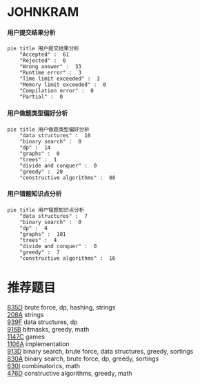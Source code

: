 # JOHNKRAM

<!-- tabs:start -->



#### **用户提交结果分析**

```mermaid
pie title 用户提交结果分析
    "Accepted" :  61
    "Rejected" :  0
    "Wrong answer" :  33
    "Runtime error" :  3
    "Time limit exceeded" :  3
    "Memory limit exceeded" :  0
    "Compilation error" :  0
    "Partial" :  0
```

#### **用户做题类型偏好分析**

```mermaid
pie title 用户做题类型偏好分析
    "data structures" :  10
    "binary search" :  0
    "dp" :  14
    "graphs" :  0
    "trees" :  1
    "divide and conquer" :  0
    "greedy" :  20
    "constructive algorithms" :  88
```
#### **用户错题知识点分析**

```mermaid
pie title 用户错题知识点分析
    "data structures" :  7
    "binary search" :  0
    "dp" :  4
    "graphs" :  101
    "trees" :  4
    "divide and conquer" :  0
    "greedy" :  7
    "constructive algorithms" :  16
```



<!-- tabs:end -->
# 推荐题目
[835D](https://codeforces.com/contest/835/problem/D)		brute force,
                        dp,
                        hashing,
                        strings		  
[208A](https://codeforces.com/contest/208/problem/A)		strings		  
[939F](https://codeforces.com/contest/939/problem/F)		data structures,
                        dp		  
[916B](https://codeforces.com/contest/916/problem/B)		bitmasks,
                        greedy,
                        math		  
[1147C](https://codeforces.com/contest/1147/problem/C)		games		  
[1106A](https://codeforces.com/contest/1106/problem/A)		implementation		  
[913D](https://codeforces.com/contest/913/problem/D)		binary search,
                        brute force,
                        data structures,
                        greedy,
                        sortings		  
[830A](https://codeforces.com/contest/830/problem/A)		binary search,
                        brute force,
                        dp,
                        greedy,
                        sortings		  
[630I](https://codeforces.com/contest/630/problem/I)		combinatorics,
                        math		  
[476D](https://codeforces.com/contest/476/problem/D)		constructive algorithms,
                        greedy,
                        math		  
